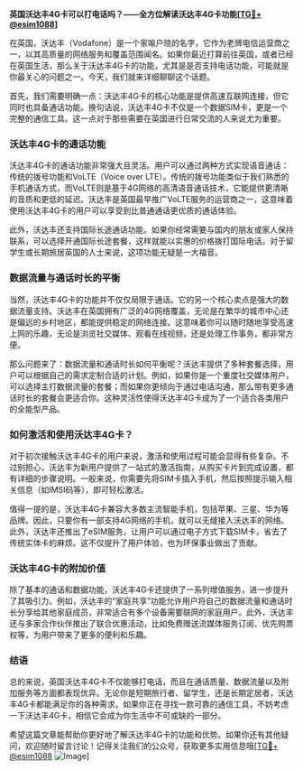 **英国沃达丰4G卡可以打电话吗？——全方位解读沃达丰4G卡功能[[TG💪+ @esim1088](https://t.me/s/esim1088)]**

在英国，沃达丰（Vodafone）是一个家喻户晓的名字，它作为老牌电信运营商之一，以其高质量的网络服务和覆盖范围闻名。如果你最近打算前往英国，或者已经在英国生活，那么关于沃达丰4G卡的功能，尤其是是否支持电话功能，可能就是你最关心的问题之一。今天，我们就来详细聊聊这个话题。

首先，我们需要明确一点：沃达丰4G卡的核心功能是提供高速互联网连接，但它同时也具备通话功能。换句话说，沃达丰4G卡不仅是一个数据SIM卡，更是一个完整的通信工具。这一点对于那些需要在英国进行日常交流的人来说尤为重要。

### 沃达丰4G卡的通话功能

沃达丰4G卡的通话功能非常强大且灵活。用户可以通过两种方式实现语音通话：传统的拨号功能和VoLTE（Voice over LTE）。传统的拨号功能类似于我们熟悉的手机通话方式，而VoLTE则是基于4G网络的高清语音通话技术，它能提供更清晰的音质和更低的延迟。沃达丰是英国最早推广VoLTE服务的运营商之一，这意味着使用沃达丰4G卡的用户可以享受到比普通通话更优质的通话体验。

此外，沃达丰还支持国际长途通话功能。如果你经常需要与国内的朋友或家人保持联系，可以选择开通国际长途套餐，这样就能以实惠的价格拨打国际电话。对于留学生或长期旅居英国的人士来说，这项功能无疑是一大福音。

### 数据流量与通话时长的平衡

当然，沃达丰4G卡的功能并不仅仅局限于通话。它的另一个核心卖点是强大的数据流量支持。沃达丰在英国拥有广泛的4G网络覆盖，无论是在繁华的城市中心还是偏远的乡村地区，都能提供稳定的网络连接。这意味着你可以随时随地享受高速上网的乐趣，无论是浏览社交媒体、观看在线视频，还是处理工作事务，都非常方便。

那么问题来了：数据流量和通话时长如何平衡呢？沃达丰提供了多种套餐选择，用户可以根据自己的需求定制合适的计划。例如，如果你是一个重度社交媒体用户，可以选择主打数据流量的套餐；而如果你更倾向于通过电话沟通，那么带有更多通话时长的套餐会更适合你。这种灵活性使得沃达丰4G卡成为了一个适合各类用户的全能型产品。

### 如何激活和使用沃达丰4G卡？

对于初次接触沃达丰4G卡的用户来说，激活和使用过程可能会显得有些复杂。不过别担心，沃达丰为新用户提供了一站式的激活指南，从购买卡片到完成设置，都有详细的步骤说明。一般来说，你需要先将SIM卡插入手机，然后按照提示输入相关信息（如IMSI码等），即可轻松激活。

值得一提的是，沃达丰4G卡兼容大多数主流智能手机，包括苹果、三星、华为等品牌。因此，只要你有一部支持4G网络的手机，就可以无缝接入沃达丰的网络。此外，沃达丰还推出了eSIM服务，让用户可以通过电子方式下载SIM卡，省去了传统实体卡的麻烦。这不仅提升了用户体验，也为环保事业做出了贡献。

### 沃达丰4G卡的附加价值

除了基本的通话和数据功能，沃达丰4G卡还提供了一系列增值服务，进一步提升了其吸引力。例如，沃达丰的“家庭共享”功能允许用户将自己的数据流量和通话时长分享给其他家庭成员，非常适合有多个设备需要联网的家庭用户。此外，沃达丰还与多家合作伙伴推出了联合优惠活动，比如免费赠送流媒体服务订阅、优先购票权等，为用户带来了更多的便利和乐趣。

### 结语

总的来说，英国沃达丰4G卡不仅能够打电话，而且在通话质量、数据流量以及附加服务等方面都表现优异。无论你是短期旅行者、留学生，还是长期定居者，沃达丰4G卡都能满足你的各种需求。如果你正在寻找一款可靠的通信工具，不妨考虑一下沃达丰4G卡，相信它会成为你生活中不可或缺的一部分。

希望这篇文章能帮助你更好地了解沃达丰4G卡的功能和优势。如果你还有其他疑问，欢迎随时留言讨论！记得关注我们的公众号，获取更多实用信息哦[[TG💪+ @esim1088](https://t.me/s/esim1088) ![Image](https://i.postimg.cc/4NQfJmqS/Snipaste-2025-05-13-00-14-12.png)]